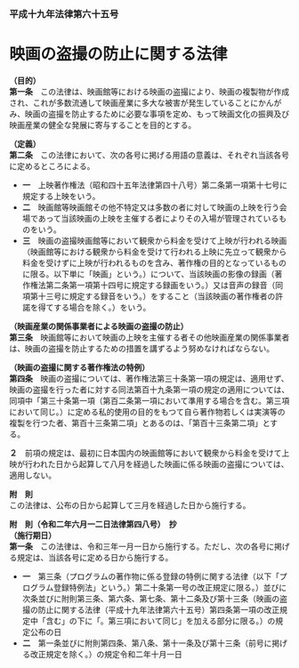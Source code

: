 ### 平成十九年法律第六十五号  
# 映画の盗撮の防止に関する法律  
  
**（目的）**  
**第一条**　この法律は、映画館等における映画の盗撮により、映画の複製物が作成され、これが多数流通して映画産業に多大な被害が発生していることにかんがみ、映画の盗撮を防止するために必要な事項を定め、もって映画文化の振興及び映画産業の健全な発展に寄与することを目的とする。  
  
**（定義）**  
**第二条**　この法律において、次の各号に掲げる用語の意義は、それぞれ当該各号に定めるところによる。  
* **一**　上映著作権法（昭和四十五年法律第四十八号）第二条第一項第十七号に規定する上映をいう。  
* **二**　映画館等映画館その他不特定又は多数の者に対して映画の上映を行う会場であって当該映画の上映を主催する者によりその入場が管理されているものをいう。  
* **三**　映画の盗撮映画館等において観衆から料金を受けて上映が行われる映画（映画館等における観衆から料金を受けて行われる上映に先立って観衆から料金を受けずに上映が行われるものを含み、著作権の目的となっているものに限る。以下単に「映画」という。）について、当該映画の影像の録画（著作権法第二条第一項第十四号に規定する録画をいう。）又は音声の録音（同項第十三号に規定する録音をいう。）をすること（当該映画の著作権者の許諾を得てする場合を除く。）をいう。  
  
**（映画産業の関係事業者による映画の盗撮の防止）**  
**第三条**　映画館等において映画の上映を主催する者その他映画産業の関係事業者は、映画の盗撮を防止するための措置を講ずるよう努めなければならない。  
  
**（映画の盗撮に関する著作権法の特例）**  
**第四条**　映画の盗撮については、著作権法第三十条第一項の規定は、適用せず、映画の盗撮を行った者に対する同法第百十九条第一項の規定の適用については、同項中「第三十条第一項（第百二条第一項において準用する場合を含む。第三項において同じ。）に定める私的使用の目的をもつて自ら著作物若しくは実演等の複製を行つた者、第百十三条第二項」とあるのは、「第百十三条第二項」とする。  
  
**２**　前項の規定は、最初に日本国内の映画館等において観衆から料金を受けて上映が行われた日から起算して八月を経過した映画に係る映画の盗撮については、適用しない。  
  
**附　則**  
この法律は、公布の日から起算して三月を経過した日から施行する。  
  
**附　則（令和二年六月一二日法律第四八号）　抄**  
**（施行期日）**  
**第一条**　この法律は、令和三年一月一日から施行する。ただし、次の各号に掲げる規定は、当該各号に定める日から施行する。  
* **一**　第三条（プログラムの著作物に係る登録の特例に関する法律（以下「プログラム登録特例法」という。）第二十条第一号の改正規定に限る。）並びに次条並びに附則第三条、第六条、第七条、第十二条及び第十三条（映画の盗撮の防止に関する法律（平成十九年法律第六十五号）第四条第一項の改正規定中「含む」の下に「。第三項において同じ」を加える部分に限る。）の規定公布の日  
* **二**　第一条並びに附則第四条、第八条、第十一条及び第十三条（前号に掲げる改正規定を除く。）の規定令和二年十月一日  
  
